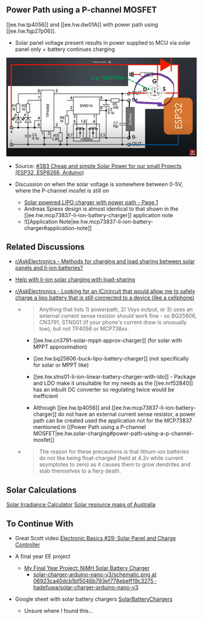 
## Power Path using a P-channel MOSFET

[[ee.hw.tp4056]] and [[ee.hw.dw01A]] with power path using [[ee.hw.fqp27p06]].

- Solar panel voltage present results in power supplied to MCU via solar panel only + battery continues charging

![](/assets/images/2022-05-21-17-04-01.png)

- Source: [#383 Cheap and simple Solar Power for our small Projects (ESP32, ESP8266, Arduino)](https://www.youtube.com/watch?v=37kGva3NW8w)


- Discussion on when the solar voltage is somewhere between 0-5V, where the P-channel mosfet is still on
  - [Solar powered LIPO charger with power path - Page 1](https://www.eevblog.com/forum/projects/solar-powered-lipo-charger-with-power-path/)
  - Andreas Spiess design is almost identical to that shown in the [[ee.hw.mcp73837-li-ion-battery-charger]] application note
  - ![[Application Note|ee.hw.mcp73837-li-ion-battery-charger#application-note]]

## Related Discussions

- [r/AskElectronics - Methods for charging and load sharing between solar panels and li-ion batteries?](https://www.reddit.com/r/AskElectronics/comments/kgujq9/methods_for_charging_and_load_sharing_between/)

- [Help with li-ion solar charging with load-sharing](https://forum.arduino.cc/t/help-with-li-ion-solar-charging-with-load-sharing/655618)

- [r/AskElectronics - Looking for an IC/circuit that would allow me to safely charge a lipo battery that is still connected to a device (like a cellphone)](https://www.reddit.com/r/AskElectronics/comments/po8q3c/looking_for_an_iccircuit_that_would_allow_me_to/)

  - > Anything that lists 1) powerpath, 2) Vsys output, or 3) uses an external current sense resistor should work fine - so BQ25606, CN3791, STNS01 (if your phone's current draw is unusually low), but not TP4056 or MCP738xx.

    - [[ee.hw.cn3791-solar-mppt-approx-charger]] (for solar with MPPT approximation)
    - [[ee.hw.bq25606-buck-lipo-battery-charger]] (not specifically for solar or MPPT like)
    - [[ee.hw.stns01-li-ion-linear-battery-charger-with-ldo]] - Package and LDO make it unsuitable for my needs as the [[ee.nrf52840]] has an inbuilt DC converter so regulating twice would be inefficient

    - Although [[ee.hw.tp4056]] and [[ee.hw.mcp73837-li-ion-battery-charger]] do not have an external current sense resistor, a power path can be created used the application not for the MCP73837 mentioned in [[Power Path using a P-channel MOSFET|ee.hw.solar-charging#power-path-using-a-p-channel-mosfet]]

  - > The reason for these precautions is that lithum-ion batteries do not like being float-charged (held at 4.2v while current asymptotes to zero) as it causes them to grow dendrites and stab themselves to a fiery death.

## Solar Calculations

[Solar Irradiance Calculator](http://www.solarelectricityhandbook.com/solar-irradiance.html)
[Solar resource maps of Australia](https://solargis.com/maps-and-gis-data/download/australia)

## To Continue With

- Great Scott video [Electronic Basics #29: Solar Panel and Charge Controller](https://www.youtube.com/watch?v=sU-hSFFwSmo&t=2s)
- A final year EE project
  - [My Final Year Project: NiMH Solar Battery Charger](https://www.youtube.com/watch?v=Oz_6qOgm4-g)
    - [solar-charger-arduino-nano-v3/schematic.png at 06923ca40dcb1bf5046b793ef778ebeff19c3275 · hadefuwa/solar-charger-arduino-nano-v3](https://github.com/hadefuwa/solar-charger-arduino-nano-v3/blob/06923ca40dcb1bf5046b793ef778ebeff19c3275/schematic.png)

- Google sheet with solar battery chargers [SolarBatteryChargers](https://docs.google.com/spreadsheets/d/1LVohmn0nc7Ttsbt9npN3JESeZj8wxoR_L95ZPLOyowU/edit#gid=0)
  - Unsure where I found this...

